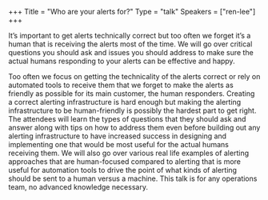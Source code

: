 +++
Title = "Who are your alerts for?"
Type = "talk"
Speakers = ["ren-lee"]
+++

It’s important to get alerts technically correct but too often we forget it’s a human that is receiving the alerts most of the time. We will go over critical questions you should ask and issues you should address to make sure the actual humans responding to your alerts can be effective and happy.

Too often we focus on getting the technicality of the alerts correct or rely on automated tools to receive them that we forget to make the alerts as friendly as possible for its main customer, the human responders. Creating a correct alerting infrastructure is hard enough but making the alerting infrastructure to be human-friendly is possibly the hardest part to get right. The attendees will learn the types of questions that they should ask and answer along with tips on how to address them even before building out any alerting infrastructure to have increased success in designing and implementing one that would be most useful for the actual humans receiving them. We will also go over various real life examples of alerting approaches that are human-focused compared to alerting that is more useful for automation tools to drive the point of what kinds of alerting should be sent to a human versus a machine. This talk is for any operations team, no advanced knowledge necessary.
